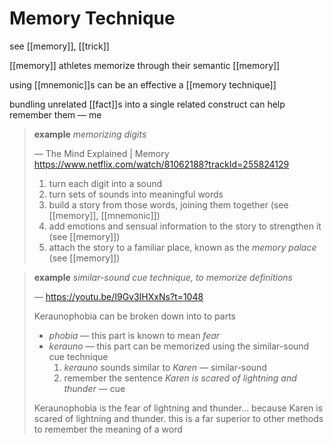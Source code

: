 # Memory Technique

see [[memory]], [[trick]]

[[memory]] athletes memorize through their semantic [[memory]]

using [[mnemonic]]s can be an effective a [[memory technique]]

bundling unrelated [[fact]]s into a single related construct can help remember them &mdash; me

> **example** _memorizing digits_
>
> &mdash; The Mind Explained | Memory <https://www.netflix.com/watch/81062188?trackId=255824129>
>
> 1. turn each digit into a sound
> 2. turn sets of sounds into meaningful words
> 3. build a story from those words, joining them together (see [[memory]], [[mnemonic]])
> 4. add emotions and sensual information to the story to strengthen it (see [[memory]])
> 5. attach the story to a familiar place, known as the _memory palace_ (see [[memory]])

> **example** _similar-sound cue technique, to memorize definitions_
>
> &mdash; <https://youtu.be/I9Gv3IHXxNs?t=1048>
>
> Keraunophobia can be broken down into to parts
>
> - _phobia_ &mdash; this part is known to mean _fear_
> - _kerauno_ &mdash; this part can be memorized using the similar-sound cue technique
>   1. _kerauno_ sounds similar to _Karen_ &mdash; similar-sound
>   2. remember the sentence _Karen is scared of lightning and thunder_ &mdash; cue
>
> Keraunophobia is the fear of lightning and thunder... because Karen is scared of lightning and thunder. this is a far superior to other methods to remember the meaning of a word
